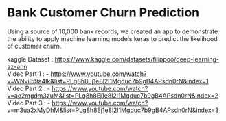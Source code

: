 
# Bank Customer Churn Prediction   
Using a source of 10,000 bank records, we created an app to demonstrate the ability to apply machine learning models keras to predict the likelihood of customer churn.  


kaggle Dataset : https://www.kaggle.com/datasets/filippoo/deep-learning-az-ann  
Video Part 1 : - https://www.youtube.com/watch?v=WNviI59a4Ik&list=PLg8h8Ej1e8l2l1Mgduc7b9gB4APsdn0rN&index=1  
Video Part 2 : - https://www.youtube.com/watch?v=ao2mgdm3zuM&list=PLg8h8Ej1e8l2l1Mgduc7b9gB4APsdn0rN&index=2  
Video Part 3 : - https://www.youtube.com/watch?v=m3ua2xMyDhM&list=PLg8h8Ej1e8l2l1Mgduc7b9gB4APsdn0rN&index=3  
